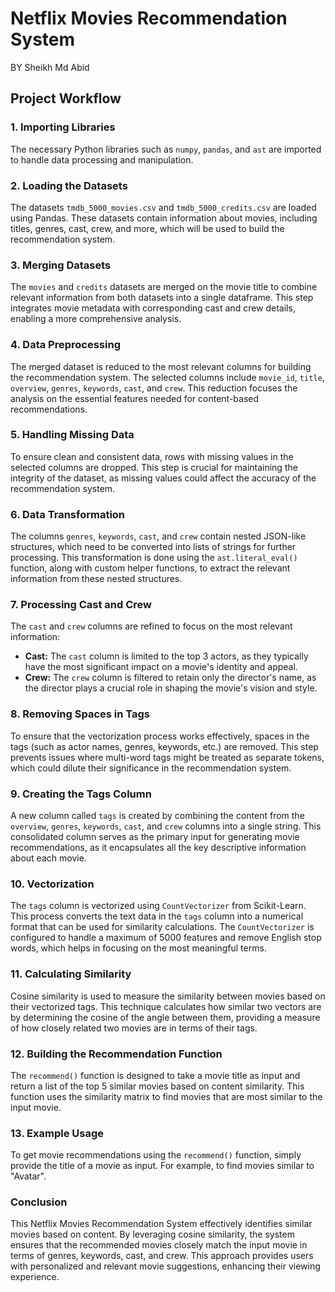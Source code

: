 # Netflix Movies Recommendation System
BY Sheikh Md Abid

## Project Workflow

### 1. Importing Libraries
The necessary Python libraries such as `numpy`, `pandas`, and `ast` are imported to handle data processing and manipulation.

### 2. Loading the Datasets
The datasets `tmdb_5000_movies.csv` and `tmdb_5000_credits.csv` are loaded using Pandas. These datasets contain information about movies, including titles, genres, cast, crew, and more, which will be used to build the recommendation system.

### 3. Merging Datasets
The `movies` and `credits` datasets are merged on the movie title to combine relevant information from both datasets into a single dataframe. This step integrates movie metadata with corresponding cast and crew details, enabling a more comprehensive analysis.

### 4. Data Preprocessing
The merged dataset is reduced to the most relevant columns for building the recommendation system. The selected columns include `movie_id`, `title`, `overview`, `genres`, `keywords`, `cast`, and `crew`. This reduction focuses the analysis on the essential features needed for content-based recommendations.

### 5. Handling Missing Data
To ensure clean and consistent data, rows with missing values in the selected columns are dropped. This step is crucial for maintaining the integrity of the dataset, as missing values could affect the accuracy of the recommendation system.

### 6. Data Transformation
The columns `genres`, `keywords`, `cast`, and `crew` contain nested JSON-like structures, which need to be converted into lists of strings for further processing. This transformation is done using the `ast.literal_eval()` function, along with custom helper functions, to extract the relevant information from these nested structures.

### 7. Processing Cast and Crew
The `cast` and `crew` columns are refined to focus on the most relevant information:

- **Cast:** The `cast` column is limited to the top 3 actors, as they typically have the most significant impact on a movie's identity and appeal.
- **Crew:** The `crew` column is filtered to retain only the director's name, as the director plays a crucial role in shaping the movie's vision and style.

### 8. Removing Spaces in Tags
To ensure that the vectorization process works effectively, spaces in the tags (such as actor names, genres, keywords, etc.) are removed. This step prevents issues where multi-word tags might be treated as separate tokens, which could dilute their significance in the recommendation system.

### 9. Creating the Tags Column
A new column called `tags` is created by combining the content from the `overview`, `genres`, `keywords`, `cast`, and `crew` columns into a single string. This consolidated column serves as the primary input for generating movie recommendations, as it encapsulates all the key descriptive information about each movie.

### 10. Vectorization
The `tags` column is vectorized using `CountVectorizer` from Scikit-Learn. This process converts the text data in the `tags` column into a numerical format that can be used for similarity calculations. The `CountVectorizer` is configured to handle a maximum of 5000 features and remove English stop words, which helps in focusing on the most meaningful terms.

### 11. Calculating Similarity
Cosine similarity is used to measure the similarity between movies based on their vectorized tags. This technique calculates how similar two vectors are by determining the cosine of the angle between them, providing a measure of how closely related two movies are in terms of their tags.

### 12. Building the Recommendation Function
The `recommend()` function is designed to take a movie title as input and return a list of the top 5 similar movies based on content similarity. This function uses the similarity matrix to find movies that are most similar to the input movie.

### 13. Example Usage
To get movie recommendations using the `recommend()` function, simply provide the title of a movie as input. For example, to find movies similar to "Avatar".

### Conclusion
This Netflix Movies Recommendation System effectively identifies similar movies based on content. By leveraging cosine similarity, the system ensures that the recommended movies closely match the input movie in terms of genres, keywords, cast, and crew. This approach provides users with personalized and relevant movie suggestions, enhancing their viewing experience.






